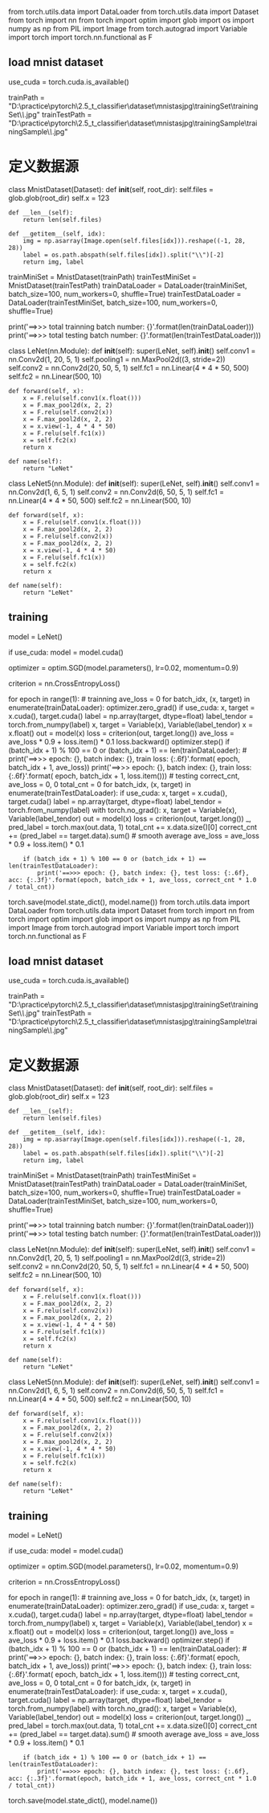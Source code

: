 from torch.utils.data import DataLoader
from torch.utils.data import Dataset
from torch import nn
from torch import optim
import glob
import os
import numpy as np
from PIL import Image
from torch.autograd import Variable
import torch
import torch.nn.functional as F

## load mnist dataset
use_cuda = torch.cuda.is_available()

trainPath = "D:\\practice\\pytorch\\2.5_t_classifier\\dataset\\mnistasjpg\\trainingSet\\trainingSet\\*\\*.jpg"
trainTestPath = "D:\\practice\\pytorch\\2.5_t_classifier\\dataset\\mnistasjpg\\trainingSample\\trainingSample\\*\\*.jpg"


# 定义数据源
class MnistDataset(Dataset):
    def __init__(self, root_dir):
        self.files = glob.glob(root_dir)
        self.x = 123

    def __len__(self):
        return len(self.files)

    def __getitem__(self, idx):
        img = np.asarray(Image.open(self.files[idx])).reshape((-1, 28, 28))
        label = os.path.abspath(self.files[idx]).split("\\")[-2]
        return img, label


trainMiniSet = MnistDataset(trainPath)
trainTestMiniSet = MnistDataset(trainTestPath)
trainDataLoader = DataLoader(trainMiniSet, batch_size=100, num_workers=0, shuffle=True)
trainTestDataLoader = DataLoader(trainTestMiniSet, batch_size=100, num_workers=0, shuffle=True)


print('==>>> total trainning batch number: {}'.format(len(trainDataLoader)))
print('==>>> total testing batch number: {}'.format(len(trainTestDataLoader)))

class LeNet(nn.Module):
    def __init__(self):
        super(LeNet, self).__init__()
        self.conv1 = nn.Conv2d(1, 20, 5, 1)
        self.pooling1 = nn.MaxPool2d((3, stride=2))
        self.conv2 = nn.Conv2d(20, 50, 5, 1)
        self.fc1 = nn.Linear(4 * 4 * 50, 500)
        self.fc2 = nn.Linear(500, 10)

    def forward(self, x):
        x = F.relu(self.conv1(x.float()))
        x = F.max_pool2d(x, 2, 2)
        x = F.relu(self.conv2(x))
        x = F.max_pool2d(x, 2, 2)
        x = x.view(-1, 4 * 4 * 50)
        x = F.relu(self.fc1(x))
        x = self.fc2(x)
        return x

    def name(self):
        return "LeNet"

class LeNet5(nn.Module):
    def __init__(self):
        super(LeNet, self).__init__()
        self.conv1 = nn.Conv2d(1, 6, 5, 1)
        self.conv2 = nn.Conv2d(6, 50, 5, 1)
        self.fc1 = nn.Linear(4 * 4 * 50, 500)
        self.fc2 = nn.Linear(500, 10)

    def forward(self, x):
        x = F.relu(self.conv1(x.float()))
        x = F.max_pool2d(x, 2, 2)
        x = F.relu(self.conv2(x))
        x = F.max_pool2d(x, 2, 2)
        x = x.view(-1, 4 * 4 * 50)
        x = F.relu(self.fc1(x))
        x = self.fc2(x)
        return x

    def name(self):
        return "LeNet"

## training
model = LeNet()

if use_cuda:
    model = model.cuda()

optimizer = optim.SGD(model.parameters(), lr=0.02, momentum=0.9)

criterion = nn.CrossEntropyLoss()

for epoch in range(1):
    # trainning
    ave_loss = 0
    for batch_idx, (x, target) in enumerate(trainDataLoader):
        optimizer.zero_grad()
        if use_cuda:
            x, target = x.cuda(), target.cuda()
        label = np.array(target, dtype=float)
        label_tendor = torch.from_numpy(label)
        x, target = Variable(x), Variable(label_tendor)
        x = x.float()
        out = model(x)
        loss = criterion(out, target.long())
        ave_loss = ave_loss * 0.9 + loss.item() * 0.1
        loss.backward()
        optimizer.step()
        if (batch_idx + 1) % 100 == 0 or (batch_idx + 1) == len(trainDataLoader):
            # print('==>>> epoch: {}, batch index: {}, train loss: {:.6f}'.format(  epoch, batch_idx + 1, ave_loss))
            print('==>>> epoch: {}, batch index: {}, train loss: {:.6f}'.format(  epoch, batch_idx + 1, loss.item()))
    # testing
    correct_cnt, ave_loss = 0, 0
    total_cnt = 0
    for batch_idx, (x, target) in enumerate(trainTestDataLoader):
        if use_cuda:
            x, target = x.cuda(), target.cuda()
        label = np.array(target, dtype=float)
        label_tendor = torch.from_numpy(label)
        with torch.no_grad():
            x, target = Variable(x), Variable(label_tendor)
        out = model(x)
        loss = criterion(out, target.long())
        _, pred_label = torch.max(out.data, 1)
        total_cnt += x.data.size()[0]
        correct_cnt += (pred_label == target.data).sum()
        # smooth average
        ave_loss = ave_loss * 0.9 + loss.item() * 0.1

        if (batch_idx + 1) % 100 == 0 or (batch_idx + 1) == len(trainTestDataLoader):
            print('==>>> epoch: {}, batch index: {}, test loss: {:.6f}, acc: {:.3f}'.format(epoch, batch_idx + 1, ave_loss, correct_cnt * 1.0 / total_cnt))

torch.save(model.state_dict(), model.name())
from torch.utils.data import DataLoader
from torch.utils.data import Dataset
from torch import nn
from torch import optim
import glob
import os
import numpy as np
from PIL import Image
from torch.autograd import Variable
import torch
import torch.nn.functional as F

## load mnist dataset
use_cuda = torch.cuda.is_available()

trainPath = "D:\\practice\\pytorch\\2.5_t_classifier\\dataset\\mnistasjpg\\trainingSet\\trainingSet\\*\\*.jpg"
trainTestPath = "D:\\practice\\pytorch\\2.5_t_classifier\\dataset\\mnistasjpg\\trainingSample\\trainingSample\\*\\*.jpg"


# 定义数据源
class MnistDataset(Dataset):
    def __init__(self, root_dir):
        self.files = glob.glob(root_dir)
        self.x = 123

    def __len__(self):
        return len(self.files)

    def __getitem__(self, idx):
        img = np.asarray(Image.open(self.files[idx])).reshape((-1, 28, 28))
        label = os.path.abspath(self.files[idx]).split("\\")[-2]
        return img, label


trainMiniSet = MnistDataset(trainPath)
trainTestMiniSet = MnistDataset(trainTestPath)
trainDataLoader = DataLoader(trainMiniSet, batch_size=100, num_workers=0, shuffle=True)
trainTestDataLoader = DataLoader(trainTestMiniSet, batch_size=100, num_workers=0, shuffle=True)


print('==>>> total trainning batch number: {}'.format(len(trainDataLoader)))
print('==>>> total testing batch number: {}'.format(len(trainTestDataLoader)))

class LeNet(nn.Module):
    def __init__(self):
        super(LeNet, self).__init__()
        self.conv1 = nn.Conv2d(1, 20, 5, 1)
        self.pooling1 = nn.MaxPool2d((3, stride=2))
        self.conv2 = nn.Conv2d(20, 50, 5, 1)
        self.fc1 = nn.Linear(4 * 4 * 50, 500)
        self.fc2 = nn.Linear(500, 10)

    def forward(self, x):
        x = F.relu(self.conv1(x.float()))
        x = F.max_pool2d(x, 2, 2)
        x = F.relu(self.conv2(x))
        x = F.max_pool2d(x, 2, 2)
        x = x.view(-1, 4 * 4 * 50)
        x = F.relu(self.fc1(x))
        x = self.fc2(x)
        return x

    def name(self):
        return "LeNet"

class LeNet5(nn.Module):
    def __init__(self):
        super(LeNet, self).__init__()
        self.conv1 = nn.Conv2d(1, 6, 5, 1)
        self.conv2 = nn.Conv2d(6, 50, 5, 1)
        self.fc1 = nn.Linear(4 * 4 * 50, 500)
        self.fc2 = nn.Linear(500, 10)

    def forward(self, x):
        x = F.relu(self.conv1(x.float()))
        x = F.max_pool2d(x, 2, 2)
        x = F.relu(self.conv2(x))
        x = F.max_pool2d(x, 2, 2)
        x = x.view(-1, 4 * 4 * 50)
        x = F.relu(self.fc1(x))
        x = self.fc2(x)
        return x

    def name(self):
        return "LeNet"

## training
model = LeNet()

if use_cuda:
    model = model.cuda()

optimizer = optim.SGD(model.parameters(), lr=0.02, momentum=0.9)

criterion = nn.CrossEntropyLoss()

for epoch in range(1):
    # trainning
    ave_loss = 0
    for batch_idx, (x, target) in enumerate(trainDataLoader):
        optimizer.zero_grad()
        if use_cuda:
            x, target = x.cuda(), target.cuda()
        label = np.array(target, dtype=float)
        label_tendor = torch.from_numpy(label)
        x, target = Variable(x), Variable(label_tendor)
        x = x.float()
        out = model(x)
        loss = criterion(out, target.long())
        ave_loss = ave_loss * 0.9 + loss.item() * 0.1
        loss.backward()
        optimizer.step()
        if (batch_idx + 1) % 100 == 0 or (batch_idx + 1) == len(trainDataLoader):
            # print('==>>> epoch: {}, batch index: {}, train loss: {:.6f}'.format(  epoch, batch_idx + 1, ave_loss))
            print('==>>> epoch: {}, batch index: {}, train loss: {:.6f}'.format(  epoch, batch_idx + 1, loss.item()))
    # testing
    correct_cnt, ave_loss = 0, 0
    total_cnt = 0
    for batch_idx, (x, target) in enumerate(trainTestDataLoader):
        if use_cuda:
            x, target = x.cuda(), target.cuda()
        label = np.array(target, dtype=float)
        label_tendor = torch.from_numpy(label)
        with torch.no_grad():
            x, target = Variable(x), Variable(label_tendor)
        out = model(x)
        loss = criterion(out, target.long())
        _, pred_label = torch.max(out.data, 1)
        total_cnt += x.data.size()[0]
        correct_cnt += (pred_label == target.data).sum()
        # smooth average
        ave_loss = ave_loss * 0.9 + loss.item() * 0.1

        if (batch_idx + 1) % 100 == 0 or (batch_idx + 1) == len(trainTestDataLoader):
            print('==>>> epoch: {}, batch index: {}, test loss: {:.6f}, acc: {:.3f}'.format(epoch, batch_idx + 1, ave_loss, correct_cnt * 1.0 / total_cnt))

torch.save(model.state_dict(), model.name())
